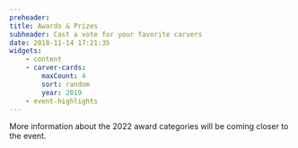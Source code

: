 ```yaml
---
preheader: 
title: Awards & Prizes
subheader: Cast a vote for your favorite carvers
date: 2018-11-14 17:21:35
widgets:
    - content
    - carver-cards:
        maxCount: 4
        sort: random
        year: 2019
    - event-highlights
---
```


More information about the 2022 award categories will be coming closer to the event.